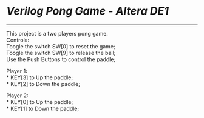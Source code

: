 # ***Verilog Pong Game - Altera DE1***

*****************************

<p>This project is a two players pong game.</br>
Controls:</br>
Toogle the switch SW[0] to reset the game;</br>
Toogle the switch SW[9] to release the ball;</br>
Use the Push Buttons to control the paddle;</br></p>

<p>Player 1:</br>
 * KEY[3] to Up the paddle;</br>
 * KEY[2] to Down the paddle;</br></p>
 
<p>Player 2:</br>
 * KEY[0] to Up the paddle;</br>
 * KEY[1] to Down the paddle;</br></p>
